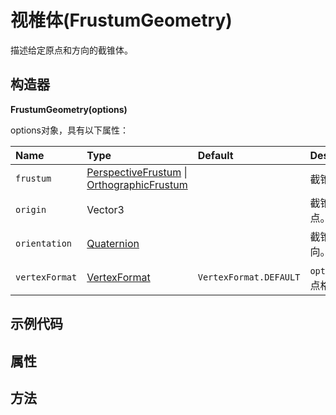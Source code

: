# 视椎体(FrustumGeometry)

描述给定原点和方向的截锥体。

## 构造器

**FrustumGeometry(options)**

options对象，具有以下属性：

| Name           | Type                                                         | Default                | Description          |
| :------------- | :----------------------------------------------------------- | :--------------------- | :------------------- |
| `frustum`      | [PerspectiveFrustum](https://www.vvpstk.com/public/Cesium/Documentation/PerspectiveFrustum.html) \| [OrthographicFrustum](https://www.vvpstk.com/public/Cesium/Documentation/OrthographicFrustum.html) |                        | 截锥体。             |
| `origin`       | Vector3                                                      |                        | 截锥体的原点。       |
| `orientation`  | [Quaternion](https://www.vvpstk.com/public/Cesium/Documentation/Quaternion.html) |                        | 截锥体的方向。       |
| `vertexFormat` | [VertexFormat](https://www.vvpstk.com/public/Cesium/Documentation/VertexFormat.html) | `VertexFormat.DEFAULT` | `optional`顶点格式。 |

## 示例代码

## 属性

## 方法